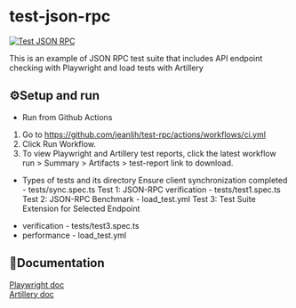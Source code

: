 # test-json-rpc
[![Test JSON RPC](https://github.com/jeanljh/test-rpc/actions/workflows/ci.yml/badge.svg)](https://github.com/jeanljh/test-rpc/actions/workflows/ci.yml)

This is an example of JSON RPC test suite that includes API endpoint checking with Playwright and load tests with Artillery

## ⚙Setup and run
* Run from Github Actions
1. Go to https://github.com/jeanljh/test-rpc/actions/workflows/ci.yml
2. Click Run Workflow.
3. To view Playwright and Artillery test reports, click the latest workflow run > Summary > Artifacts > test-report link to download.

* Types of tests and its directory
Ensure client synchronization completed - tests/sync.spec.ts
Test 1: JSON-RPC verification - tests/test1.spec.ts
Test 2: JSON-RPC Benchmark - load_test.yml
Test 3: Test Suite Extension for Selected Endpoint
- verification - tests/test3.spec.ts
- performance - load_test.yml

## 📖Documentation
<a href="https://playwright.dev/docs/intro">Playwright doc</a></br>
<a href="https://www.artillery.io/docs"> Artillery doc</a>
